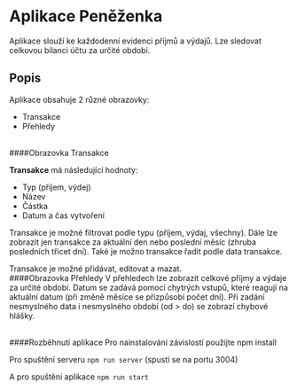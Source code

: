 # Aplikace Peněženka

Aplikace slouží ke každodenní evidenci příjmů a výdajů. Lze sledovat celkovou bilanci účtu za určité období.

## Popis
Aplikace obsahuje 2 různé obrazovky:

- Transakce
- Přehledy
<br>
####Obrazovka Transakce

**Transakce** má následující hodnoty:
- Typ (příjem, výdej)
- Název
- Částka
- Datum a čas vytvoření

Transakce je možné filtrovat podle typu (příjem, výdaj, všechny). Dále lze zobrazit jen transakce za aktuální den nebo poslední měsíc (zhruba posledních třicet dní). Také je možno transakce řadit podle data transakce.

Transakce je možné přidávat, editovat a mazat.
<br>
####Obrazovka Přehledy
V přehledech lze zobrazit celkové příjmy a výdaje za určité období. Datum se zadává pomocí chytrých vstupů, které reagují na aktuální datum (při změně měsíce se přizpůsobí počet dní). Při zadání nesmyslného data i nesmyslného období (od > do) se zobrazí chybové hlášky.

<br>
####Rozběhnutí aplikace
Pro nainstalování závislostí použijte
    npm install

Pro spuštění serveru
`npm run server`
(spustí se na portu 3004)


A pro spuštění aplikace
`npm run start`



